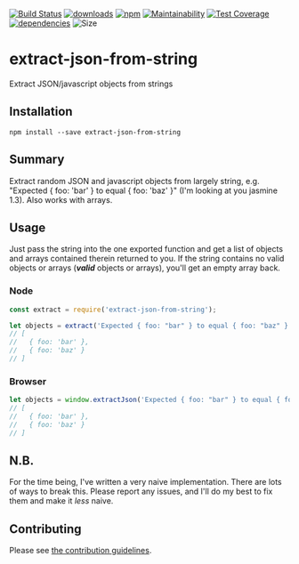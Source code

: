 [![Build Status](https://travis-ci.org/tandrewnichols/extract-json-from-string.png)](https://travis-ci.org/tandrewnichols/extract-json-from-string) [![downloads](http://img.shields.io/npm/dm/extract-json-from-string.svg)](https://npmjs.org/package/extract-json-from-string) [![npm](http://img.shields.io/npm/v/extract-json-from-string.svg)](https://npmjs.org/package/extract-json-from-string) [![Maintainability](https://api.codeclimate.com/v1/badges/placeholder/maintainability)](https://codeclimate.com/github/tandrewnichols/extract-json-from-string/maintainability) [![Test Coverage](https://api.codeclimate.com/v1/badges/placeholder/test_coverage)](https://codeclimate.com/github/tandrewnichols/extract-json-from-string/test_coverage) [![dependencies](https://david-dm.org/tandrewnichols/extract-json-from-string.png)](https://david-dm.org/tandrewnichols/extract-json-from-string) ![Size](https://img.shields.io/badge/size-1097b-brightgreen.svg)

# extract-json-from-string

Extract JSON/javascript objects from strings

## Installation

`npm install --save extract-json-from-string`

## Summary

Extract random JSON and javascript objects from largely string, e.g. "Expected { foo: 'bar' } to equal { foo: 'baz' }" (I'm looking at you jasmine 1.3). Also works with arrays.

## Usage

Just pass the string into the one exported function and get a list of objects and arrays contained therein returned to you. If the string contains no valid objects or arrays (**_valid_** objects or arrays), you'll get an empty array back.

### Node

```js
const extract = require('extract-json-from-string');

let objects = extract('Expected { foo: "bar" } to equal { foo: "baz" }');
// [
//   { foo: 'bar' },
//   { foo: 'baz' }
// ]
```

### Browser

```js
let objects = window.extractJson('Expected { foo: "bar" } to equal { foo: "baz" }');
// [
//   { foo: 'bar' },
//   { foo: 'baz' }
// ]
```

## N.B.

For the time being, I've written a very naive implementation. There are lots of ways to break this. Please report any issues, and I'll do my best to fix them and make it _less_ naive.

## Contributing

Please see [the contribution guidelines](CONTRIBUTING.md).
